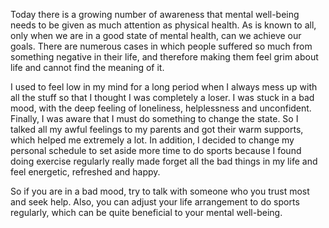 Today there is a growing number of awareness that mental well-being needs to be given as much attention as physical health. As is known to all, only when we are in a good state of mental health, can we achieve our goals. There are numerous cases in which people suffered so much from something negative in their life,  and therefore making them feel grim about life and cannot find the meaning of it.

I used to feel low in my mind for a long period when I always mess up with all the stuff so that I thought I was completely a loser. I was stuck in a bad mood, with the deep feeling of loneliness, helplessness and unconfident. Finally, I was aware that I must do something to change the state. So I talked all my awful feelings to my parents and got their warm supports, which helped me extremely a lot. In addition, I  decided to change my personal schedule to set aside more time to do sports because I found doing exercise regularly really made forget all the bad things in my life and feel energetic, refreshed and happy.

So if you are in a bad mood, try to talk with someone who you trust most and seek help. Also, you can adjust your life arrangement to do sports regularly, which can be quite  beneficial  to your mental well-being.


